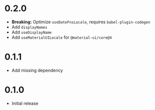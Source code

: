 # 0.2.0

- **Breaking:** Optimize `useDateFnsLocale`, requires `babel-plugin-codegen`
- Add `displayNames`
- Add `useDisplayName`
- Add `useMaterialUILocale` for `@material-ui/core@4`

# 0.1.1

- Add missing dependency

# 0.1.0

- Initial release

